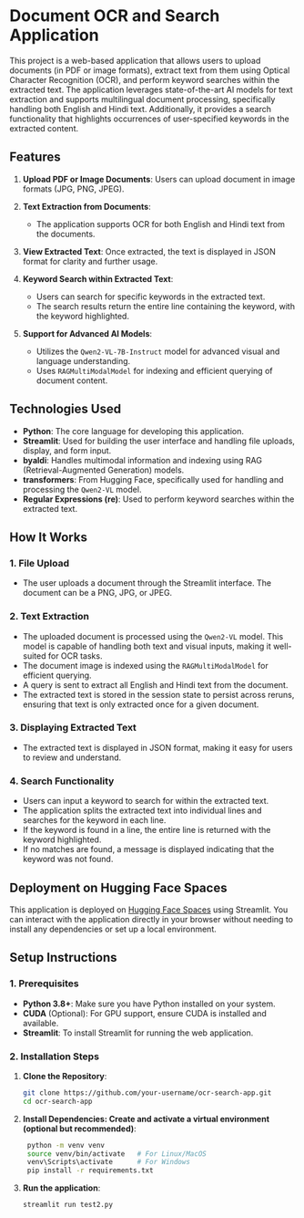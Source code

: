 # **Document OCR and Search Application**

This project is a web-based application that allows users to upload documents (in PDF or image formats), extract text from them using Optical Character Recognition (OCR), and perform keyword searches within the extracted text. The application leverages state-of-the-art AI models for text extraction and supports multilingual document processing, specifically handling both English and Hindi text. Additionally, it provides a search functionality that highlights occurrences of user-specified keywords in the extracted content.

## **Features**

1. **Upload PDF or Image Documents**: Users can upload document in image formats (JPG, PNG, JPEG).
   
2. **Text Extraction from Documents**: 
   - The application supports OCR for both English and Hindi text from the documents.

3. **View Extracted Text**: Once extracted, the text is displayed in JSON format for clarity and further usage.

4. **Keyword Search within Extracted Text**: 
   - Users can search for specific keywords in the extracted text.
   - The search results return the entire line containing the keyword, with the keyword highlighted.

5. **Support for Advanced AI Models**: 
   - Utilizes the `Qwen2-VL-7B-Instruct` model for advanced visual and language understanding.
   - Uses `RAGMultiModalModel` for indexing and efficient querying of document content.

## **Technologies Used**

- **Python**: The core language for developing this application.
- **Streamlit**: Used for building the user interface and handling file uploads, display, and form input.
- **byaldi**: Handles multimodal information and indexing using RAG (Retrieval-Augmented Generation) models.
- **transformers**: From Hugging Face, specifically used for handling and processing the `Qwen2-VL` model.
- **Regular Expressions (re)**: Used to perform keyword searches within the extracted text.

## **How It Works**

### 1. **File Upload**
   - The user uploads a document through the Streamlit interface. The document can be a PNG, JPG, or JPEG.
     
### 2. **Text Extraction**
   - The uploaded document is processed using the `Qwen2-VL` model. This model is capable of handling both text and visual inputs, making it well-suited for OCR tasks.
   - The document image is indexed using the `RAGMultiModalModel` for efficient querying.
   - A query is sent to extract all English and Hindi text from the document.
   - The extracted text is stored in the session state to persist across reruns, ensuring that text is only extracted once for a given document.

### 3. **Displaying Extracted Text**
   - The extracted text is displayed in JSON format, making it easy for users to review and understand.

### 4. **Search Functionality**
   - Users can input a keyword to search for within the extracted text.
   - The application splits the extracted text into individual lines and searches for the keyword in each line.
   - If the keyword is found in a line, the entire line is returned with the keyword highlighted.
   - If no matches are found, a message is displayed indicating that the keyword was not found.

## **Deployment on Hugging Face Spaces**

This application is deployed on [Hugging Face Spaces](https://huggingface.co/spaces/anvi27/ocr) using Streamlit. You can interact with the application directly in your browser without needing to install any dependencies or set up a local environment.


## **Setup Instructions**

### **1. Prerequisites**
   - **Python 3.8+**: Make sure you have Python installed on your system.
   - **CUDA** (Optional): For GPU support, ensure CUDA is installed and available.
   - **Streamlit**: To install Streamlit for running the web application.

### **2. Installation Steps**

1. **Clone the Repository**:
   ```bash
   git clone https://github.com/your-username/ocr-search-app.git
   cd ocr-search-app
2. **Install Dependencies: Create and activate a virtual environment (optional but recommended)**:
   ```bash
    python -m venv venv
    source venv/bin/activate   # For Linux/MacOS
    venv\Scripts\activate      # For Windows
    pip install -r requirements.txt
3. **Run the application**:
   ```bash
   streamlit run test2.py

